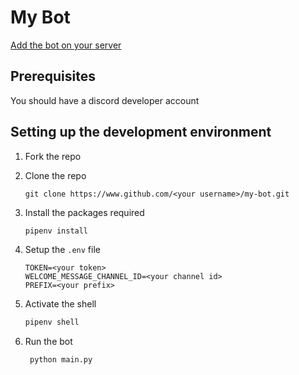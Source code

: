 # My Bot

[Add the bot on your server](https://discord.com/oauth2/authorize?client_id=808017136563257404&scope=bot&permissions=2147483647)

## Prerequisites

You should have a discord developer account

## Setting up the development environment

1. Fork the repo
2. Clone the repo
   ```bashPrerequisites
   git clone https://www.github.com/<your username>/my-bot.git
   ```
3. Install the packages required
   ```bash
   pipenv install
   ```
4. Setup the `.env` file
   ```
   TOKEN=<your token>
   WELCOME_MESSAGE_CHANNEL_ID=<your channel id>
   PREFIX=<your prefix>
   ```
5. Activate the shell

   ```bash
   pipenv shell
   ```

6. Run the bot
   ```bash
    python main.py
   ```
